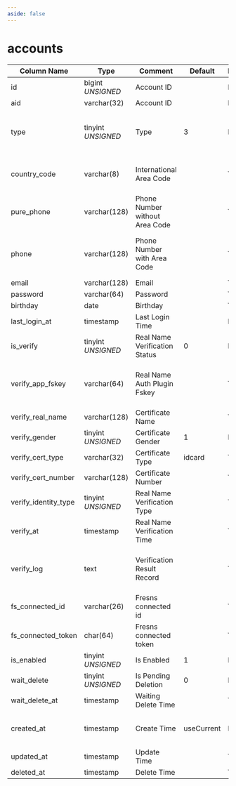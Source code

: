 ```yaml
---
aside: false
---
```


# accounts

| Column Name | Type | Comment | Default | Null | Remark |
| --- | --- | --- | --- | --- | --- |
| id | bigint *UNSIGNED* | Account ID |  | NO | Auto Increment |
| aid | varchar(32) | Account ID |  | NO | **Unique** |
| type | tinyint *UNSIGNED* | Type | 3 | NO | 1.Super Administrator<br>2.Regular Administrator<br>3.Regular User |
| country_code | varchar(8) | International Area Code |  | YES | Format without plus sign, e.g., Singapore is 65, USA is 1 |
| pure_phone | varchar(128) | Phone Number without Area Code |  | YES | Without international area code |
| phone | varchar(128) | Phone Number with Area Code |  | YES | **Unique** With international area code (no plus sign in the area code) |
| email | varchar(128) | Email |  | YES | **Unique** |
| password | varchar(64) | Password |  | YES | Encrypted storage |
| birthday | date | Birthday |  | YES |  |
| last_login_at | timestamp | Last Login Time |  | NO |  |
| is_verify | tinyint *UNSIGNED* | Real Name Verification Status | 0 | NO | 0.Unverified / 1.Verified |
| verify_app_fskey | varchar(64) | Real Name Auth Plugin Fskey |  | YES | Which plugin handled the authentication, Related field [apps->fskey](../apps/apps.md) |
| verify_real_name | varchar(128) | Certificate Name |  | YES |  |
| verify_gender | tinyint *UNSIGNED* | Certificate Gender | 1 | NO | 1.Unknown / 2.Male / 3.Female |
| verify_cert_type | varchar(32) | Certificate Type | idcard | YES | `idcard`, `passport`, `driving`, `business` |
| verify_cert_number | varchar(128) | Certificate Number |  | YES |  |
| verify_identity_type | tinyint *UNSIGNED* | Real Name Verification Type |  | YES | 1.Unknown / 2.Individual / 3.Company |
| verify_at | timestamp | Real Name Verification Time |  | YES |  |
| verify_log | text | Verification Result Record |  | YES | Full backup of the returned data package<br>**Note data desensitization** |
| fs_connected_id | varchar(26) | Fresns connected id |  | YES | **Unique** |
| fs_connected_token | char(64) | Fresns connected token |  | YES | **Unique** |
| is_enabled | tinyint *UNSIGNED* | Is Enabled | 1 | NO | 0.Disabled / 1.Normal |
| wait_delete | tinyint *UNSIGNED* | Is Pending Deletion | 0 | NO | 0.No / 1.Yes |
| wait_delete_at | timestamp | Waiting Delete Time |  | YES |  |
| created_at | timestamp | Create Time | useCurrent | NO | For example, MySQL defaults to `CURRENT_TIMESTAMP` |
| updated_at | timestamp | Update Time |  | YES |  |
| deleted_at | timestamp | Delete Time |  | YES |  |
